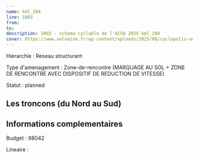 ```yaml
---
name: kml_204 
line: 1003
from: 
to:  
description: 1003 - schema cyclable de l'ACSO 2025 kml_204 
cover: https://www.velooise.fr/wp-content/uploads/2025/08/cyclopolis-acso-1003.jpg
---
```

Hierarchie : Reseau structurant

Type d'amenagement : Zone-de-rencontre (MARQUAGE AU SOL + ZONE DE RENCONTRE AVEC DISPOSITIF DE REDUCTION DE VITESSE)

Statut : planned

## Les troncons (du Nord au Sud)

## Informations complementaires

Budget  : 98042 

Lineaire :

